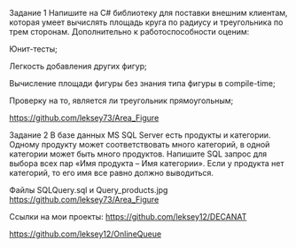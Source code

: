 Задание 1
Напишите на C# библиотеку для поставки внешним клиентам, которая умеет вычислять площадь круга по радиусу и треугольника по трем сторонам.
Дополнительно к работоспособности оценим:

Юнит-тесты;

Легкость добавления других фигур;

Вычисление площади фигуры без знания типа фигуры в compile-time;

Проверку на то, является ли треугольник прямоугольным;

https://github.com/leksey73/Area_Figure

Задание 2
В базе данных MS SQL Server есть продукты и категории. Одному продукту может соответствовать много категорий, в одной категории может быть много продуктов. Напишите SQL запрос для выбора всех пар «Имя продукта – Имя категории». Если у продукта нет категорий, то его имя все равно должно выводиться.

Файлы SQLQuery.sql и Query_products.jpg
https://github.com/leksey73/Area_Figure


Ссылки на мои проекты:
https://github.com/leksey12/DECANAT

https://github.com/leksey12/OnlineQueue
